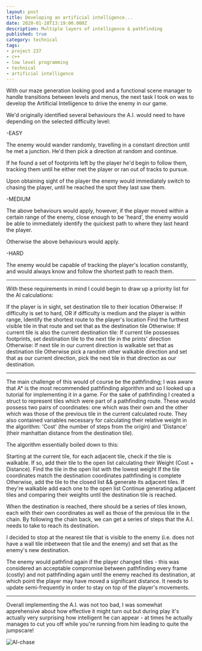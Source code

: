 ```yaml
---
layout: post
title: Developing an artificial intelligence...
date: 2020-01-28T13:19:00.000Z
description: Multiple layers of intelligence & pathfinding
published: true
category: technical
tags:
- project 237
- c++
- low level programming
- technical
- artificial intelligence
---
```

With our maze generation looking good and a functional scene manager to handle transitions between levels and menus, the next task I took on was to develop the Artificial Intelligence to drive the enemy in our game.

We'd originally identified several behaviours the A.I. would need to have depending on the selected difficulty level:

-EASY

The enemy would wander randomly, travelling in a constant direction until he met a junction. He'd then pick a direction at random and continue.

If he found a set of footprints left by the player he'd begin to follow them, tracking them until he either met the player or ran out of tracks to pursue.

Upon obtaining sight of the player the enemy would immediately switch to chasing the player, until he reached the spot they last saw them.

-MEDIUM

The above behaviours would apply, however, if the player moved within a certain range of the enemy, close enough to be 'heard', the enemy would be able to immediately identify the quickest path to where they last heard the player.

Otherwise the above behaviours would apply.

-HARD

The enemy would be capable of tracking the player's location constantly, and would always know and follow the shortest path to reach them.

-------------

With these requirements in mind I could begin to draw up a priority list for the AI calculations:

If the player is in sight, set destination tile to their location
Otherwise:
  If difficulty is set to hard,
  OR if difficulty is medium and the player is within range,
    Identify the shortest route to the player's location
    Find the furthest visible tile in that route and set that as the destination tile
  Otherwise:
	If current tile is also the current destination tile:
	  If current tile possesses footprints, set destination tile to the next tile in the prints' direction
	  Otherwise:
	    If next tile in our current direction is walkable set that as destination tile
		Otherwise pick a random other walkable direction and set that as our current direction, pick the next tile in that direction as our destination.
		
-------------

The main challenge of this would of course be the pathfinding; I was aware that A* is the most recommended pathfinding algorithm and so I looked up a tutorial for implementing it in a game.
For the sake of pathfinding I created a struct to represent tiles which were part of a pathfinding route. These would possess two pairs of coordinates: one which was their own and the other which was those of the previous tile in the current calculated route.
They also contained variables necessary for calculating their relative weight in the algorithm: 'Cost' (the number of steps from the origin) and 'Distance' (their manhattan distance from the destination tile).

The algorithm essentially boiled down to this:

Starting at the current tile, for each adjacent tile, check if the tile is walkable. If so, add their tile to the open list calculating their Weight (Cost + Distance).
  Find the tile in the open list with the lowest weight
    If the tile coordinates match the destination coordinates pathfinding is complete
	Otherwise, add the tile to the closed list && generate its adjacent tiles. If they're walkable add each one to the open list
	Continue generating adjacent tiles and comparing their weights until the destination tile is reached.
	
When the destination is reached, there should be a series of tiles known, each with their own coordinates as well as those of the previous tile in the chain. By following the chain back, we can get a series of steps that the A.I. needs to take to reach its destination.

I decided to stop at the nearest tile that is visible to the enemy (i.e. does not have a wall tile inbetween that tile and the enemy) and set that as the enemy's new destination.

The enemy would pathfind again if the player changed tiles - this was considered an acceptable compromise between pathfinding every frame (costly) and not pathfinding again until the enemy reached its destination, at which point the player may have moved a significant distance. It needs to update semi-frequently in order to stay on top of the player's movements.

-------------

Overall implementing the A.I. was not too bad, I was somewhat apprehensive about how effective it might turn out but during play it's actually very surprising how intelligent he can appear - at times he actually manages to cut you off while you're running from him leading to quite the jumpscare!

![AI-chase](/assets/shining-ai.gif)